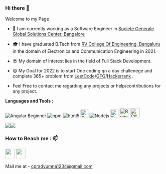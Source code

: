 ### Hi there 👋

<!--
**pradyumnac26/pradyumnac26** is a ✨ _special_ ✨ repository because its `README.md` (this file) appears on your GitHub profile.

Here are some ideas to get you started:

- 🔭 I’m currently working on ...
- 🌱 I’m currently learning ...
- 👯 I’m looking to collaborate on ...
- 🤔 I’m looking for help with ...
- 💬 Ask me about ...
- 📫 How to reach me: ...
- 😄 Pronouns: ...
- ⚡ Fun fact: ...
-->

<p> Welcome to my Page </p>

- 🔭 I am currently working as a Software Engineer in [Societe Generale Global Solutions Center, Bangalore](https://www.societegenerale.asia/en/)

- 🎓 I have graduated B.Tech from [RV College Of Engineering, Bengaluru](https://www.rvce.edu.in/) in the domain of Electronics and Communication Engineering in 2021.

- 😍 My domain of interest lies in the field of Full Stack Development.

- 😄 My Goal for 2022 is to start One coding qn a day challenege and complete 365+ problem from [LeetCode](https://leetcode.com/)/[GFG](https://www.geeksforgeeks.org/)/[Hackerrank](https://www.hackerrank.com/) .
 
- Feel Free to contact me regarding any projects or help/contributions for any project.
  
**Languages and Tools :**  

  <p>
  <img alt="Angular Beginner" src="https://img.shields.io/badge/-Angular-DD0031?style=flat-square&logo=angular&logoColor=white" />
  <img alt="npm" src="https://img.shields.io/badge/-NPM-CB3837?style=flat-square&logo=npm&logoColor=white" />
  <img alt="html5" src="https://img.shields.io/badge/-HTML5-E34F26?style=flat-square&logo=html5&logoColor=white" />
  <img alt="C++" src="https://encrypted-tbn0.gstatic.com/images?q=tbn:ANd9GcQ5Nv0XNyegzB0AvP-uFh4_A76FVuPg8t2g5g&usqp=CAU" width="25" />
  <img alt="Nodejs" src="https://img.shields.io/badge/-Nodejs-43853d?style=flat-square&logo=Node.js&logoColor=white" />
  <img alt="Python" src="https://cdn.iconscout.com/icon/free/png-256/python-3521655-2945099.png" width="25" />
  <img alt="React" src="https://encrypted-tbn0.gstatic.com/images?q=tbn:ANd9GcRao71aypm3fhKKbyl7eEG7Mk_lOeWDGCYliwkXsoZRuKhoVIhv3PesR9ms03fvOX3tAKI&usqp=CAU" width="30" /> 
  <img alt="C#" src="https://encrypted-tbn0.gstatic.com/images?q=tbn:ANd9GcTQ8Na0216CbEdM44bhw12XQijoBW9V49KgftYWomtdvrt8YxnFFi23rKqpfZ8IRcUKY38&usqp=CAU" width="30" />
  </p>
  
  <img align='center' src="https://github-readme-stats.vercel.app/api?username=pradyumnac26&show_icons=true&title_color=00ff41&icon_color=82eefd&text_color=afafaf&bg_color=151515&hide=contribs"><img align="center" src="https://github-readme-stats.vercel.app/api/top-langs/?username=pradyumnac26&layout=compact&hide_border=true&title_color=00ff41&icon_color=82eefd&text_color=afafaf&bg_color=151515" >
  
  
  
  
### How to Reach me : 📫


[<img src="https://upload.wikimedia.org/wikipedia/commons/thumb/c/ca/LinkedIn_logo_initials.png/768px-LinkedIn_logo_initials.png" width="30px">](https://www.linkedin.com/in/pradyumna-c-a652b117a/)
[<img src="https://user-images.githubusercontent.com/36606431/115982693-a83cf780-a5ba-11eb-9b9e-3633f9366761.png" width="30px">](https://www.instagram.com/im_praddy/)

Mail me at - cpradyumna1234@gmail.com
  

